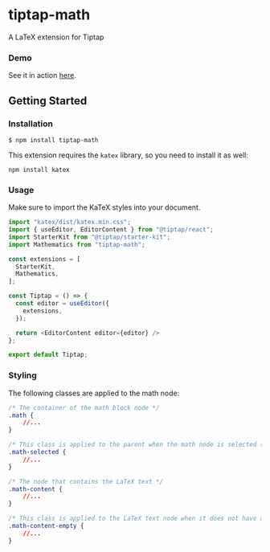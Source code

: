 # tiptap-math

A LaTeX extension for Tiptap

### Demo

See it in action [here](https://codesandbox.io/p/devbox/tiptap-math-example-777xhm).

## Getting Started

### Installation

```shell
$ npm install tiptap-math
```

This extension requires the `katex` library, so you need to install it as well:

```shell
npm install katex
```

### Usage

Make sure to import the KaTeX styles into your document.

```typescript
import "katex/dist/katex.min.css";
import { useEditor, EditorContent } from "@tiptap/react";
import StarterKit from "@tiptap/starter-kit";
import Mathematics from "tiptap-math";

const extensions = [
  StarterKit,
  Mathematics,
];

const Tiptap = () => {
  const editor = useEditor({
    extensions,
  });

  return <EditorContent editor={editor} />
};

export default Tiptap;
```

### Styling

The following classes are applied to the math node:

```css
/* The container of the math block node */
.math {
    //...
}

/* This class is applied to the parent when the math node is selected (i.e. the cursor is inside the math node) */
.math-selected {
    //...
}

/* The node that contains the LaTeX text */
.math-content {
    //...
}

/* This class is applied to the LaTeX text node when it does not have any content */
.math-content-empty {
    //...
}
```
